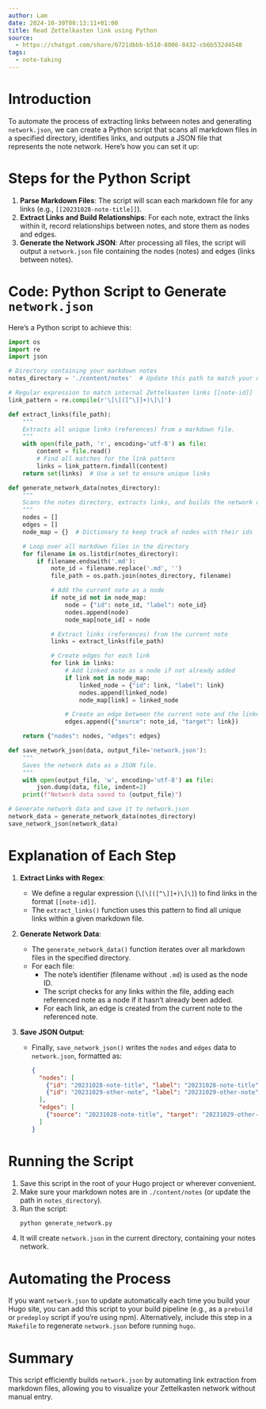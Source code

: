 ```yaml
---
author: Lam
date: 2024-10-30T08:13:11+01:00
title: Read Zettelkasten link using Python
source:
  - https://chatgpt.com/share/6721dbbb-b510-8006-8432-cb6b532d4540
tags:
  - note-taking
---
```


# Introduction

To automate the process of extracting links between notes and generating `network.json`, we can create a Python script that scans all markdown files in a specified directory, identifies links, and outputs a JSON file that represents the note network. Here’s how you can set it up:

# Steps for the Python Script

1. **Parse Markdown Files**: The script will scan each markdown file for any links (e.g., `[[20231028-note-title]]`).
2. **Extract Links and Build Relationships**: For each note, extract the links within it, record relationships between notes, and store them as nodes and edges.
3. **Generate the Network JSON**: After processing all files, the script will output a `network.json` file containing the nodes (notes) and edges (links between notes).

# Code: Python Script to Generate `network.json`

Here’s a Python script to achieve this:

```python
import os
import re
import json

# Directory containing your markdown notes
notes_directory = './content/notes'  # Update this path to match your notes location

# Regular expression to match internal Zettelkasten links [[note-id]]
link_pattern = re.compile(r'\[\[([^\]]+)\]\]')

def extract_links(file_path):
    """
    Extracts all unique links (references) from a markdown file.
    """
    with open(file_path, 'r', encoding='utf-8') as file:
        content = file.read()
        # Find all matches for the link pattern
        links = link_pattern.findall(content)
    return set(links)  # Use a set to ensure unique links

def generate_network_data(notes_directory):
    """
    Scans the notes directory, extracts links, and builds the network data.
    """
    nodes = []
    edges = []
    node_map = {}  # Dictionary to keep track of nodes with their ids

    # Loop over all markdown files in the directory
    for filename in os.listdir(notes_directory):
        if filename.endswith('.md'):
            note_id = filename.replace('.md', '')
            file_path = os.path.join(notes_directory, filename)

            # Add the current note as a node
            if note_id not in node_map:
                node = {"id": note_id, "label": note_id}
                nodes.append(node)
                node_map[note_id] = node

            # Extract links (references) from the current note
            links = extract_links(file_path)

            # Create edges for each link
            for link in links:
                # Add linked note as a node if not already added
                if link not in node_map:
                    linked_node = {"id": link, "label": link}
                    nodes.append(linked_node)
                    node_map[link] = linked_node

                # Create an edge between the current note and the linked note
                edges.append({"source": note_id, "target": link})

    return {"nodes": nodes, "edges": edges}

def save_network_json(data, output_file='network.json'):
    """
    Saves the network data as a JSON file.
    """
    with open(output_file, 'w', encoding='utf-8') as file:
        json.dump(data, file, indent=2)
    print(f"Network data saved to {output_file}")

# Generate network data and save it to network.json
network_data = generate_network_data(notes_directory)
save_network_json(network_data)
```

# Explanation of Each Step

1. **Extract Links with Regex**:
   - We define a regular expression (`\[\[([^\]]+)\]\]`) to find links in the format `[[note-id]]`.
   - The `extract_links()` function uses this pattern to find all unique links within a given markdown file.

2. **Generate Network Data**:
   - The `generate_network_data()` function iterates over all markdown files in the specified directory.
   - For each file:
     - The note’s identifier (filename without `.md`) is used as the node ID.
     - The script checks for any links within the file, adding each referenced note as a node if it hasn’t already been added.
     - For each link, an edge is created from the current note to the referenced note.

3. **Save JSON Output**:
   - Finally, `save_network_json()` writes the `nodes` and `edges` data to `network.json`, formatted as:
     ```json
     {
       "nodes": [
         {"id": "20231028-note-title", "label": "20231028-note-title"},
         {"id": "20231029-other-note", "label": "20231029-other-note"}
       ],
       "edges": [
         {"source": "20231028-note-title", "target": "20231029-other-note"}
       ]
     }
     ```

# Running the Script

1. Save this script in the root of your Hugo project or wherever convenient.
2. Make sure your markdown notes are in `./content/notes` (or update the path in `notes_directory`).
3. Run the script:
   ```bash
   python generate_network.py
   ```
4. It will create `network.json` in the current directory, containing your notes network.

# Automating the Process

If you want `network.json` to update automatically each time you build your Hugo site, you can add this script to your build pipeline (e.g., as a `prebuild` or `predeploy` script if you’re using npm). Alternatively, include this step in a `Makefile` to regenerate `network.json` before running `hugo`.

# Summary

This script efficiently builds `network.json` by automating link extraction from markdown files, allowing you to visualize your Zettelkasten network without manual entry.
